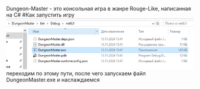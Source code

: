 Dungeon-Master - это консольная игра в жанре Rouge-Like, написанная на C#
#Как запустить игру
![alt text](photo1.PNG)
переходим по этому пути, после чего запускаем файл DungeonMaster.exe и наслаждаемся
